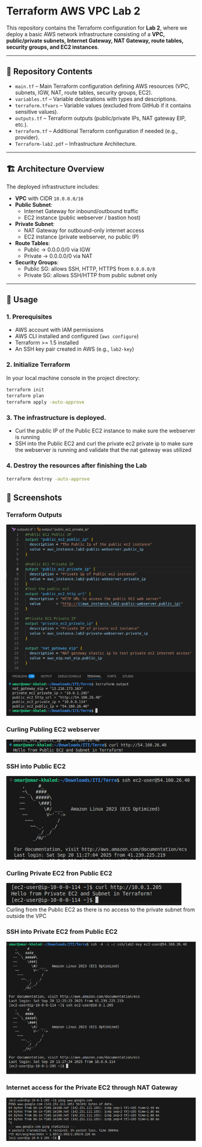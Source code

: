 # Terraform AWS VPC Lab 2

This repository contains the Terraform configuration for **Lab 2**, where we deploy a basic AWS network infrastructure consisting of a **VPC, public/private subnets, Internet Gateway, NAT Gateway, route tables, security groups, and EC2 instances**.

---

## 📂 Repository Contents

- `main.tf` – Main Terraform configuration defining AWS resources (VPC, subnets, IGW, NAT, route tables, security groups, EC2).
- `variables.tf` – Variable declarations with types and descriptions.
- `terraform.tfvars` – Variable values (excluded from GitHub if it contains sensitive values).
- `outputs.tf` – Terraform outputs (public/private IPs, NAT gateway EIP, etc.).
- `terraform.tf` – Additional Terraform configuration if needed (e.g., provider).
- `Terraform-lab2.pdf` – Infrastructure Architecture.

---

## 🏗️ Architecture Overview

The deployed infrastructure includes:
- **VPC** with CIDR `10.0.0.0/16`
- **Public Subnet**:
  - Internet Gateway for inbound/outbound traffic
  - EC2 instance (public webserver / bastion host)
- **Private Subnet**:
  - NAT Gateway for outbound-only internet access
  - EC2 instance (private webserver, no public IP)
- **Route Tables**:
  - Public → 0.0.0.0/0 via IGW
  - Private → 0.0.0.0/0 via NAT
- **Security Groups**:
  - Public SG: allows SSH, HTTP, HTTPS from `0.0.0.0/0`
  - Private SG: allows SSH/HTTP from public subnet only

---

## 🚀 Usage

### 1. Prerequisites
- AWS account with IAM permissions
- AWS CLI installed and configured (`aws configure`)
- Terraform >= 1.5 installed
- An SSH key pair created in AWS (e.g., `lab2-key`)

### 2. Initialize Terraform
In your local machine console in the project directory:
```bash
terraform init
terraform plan
terraform apply -auto-approve
```

### 3. The infrastructure is deployed. 
 - Curl the public IP of the Public EC2 instance to make sure the webserver is running
 - SSH into the Public EC2 and curl the private ec2 private ip to make sure the webserver is running and validate that the nat gateway was utilized

### 4. Destroy the resources after finishing the Lab
```bash
terraform destroy -auto-approve
```

## 📸 Screenshots

### Terraform Outputs
![Terraform Outputs](screenshots/outputs.png)

### Curling Publing EC2 webserver
![Curling Public EC@](screenshots/curling-public-ec2.png)

### SSH into Public EC2
![SSH Public EC2](screenshots/ssh-public-ec2.png)

### Curling Private EC2 fron Public EC2
![Curling Private EC@](screenshots/curling-private-ec2.png)
Curling from the Public EC2 as there is no access to the private subnet from outside the VPC

### SSH into Private EC2 from Public EC2
![SSH Private EC2](screenshots/ssh-private-ec2.png)

### Internet access for the Private EC2 through NAT Gateway
![Private EC2 Internet Access](screenshots/private-ec2-internet-access.png)

